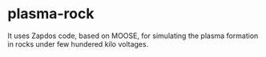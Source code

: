 # plasma-rock
It uses Zapdos code, based on MOOSE, for simulating the plasma formation in rocks under few hundered kilo voltages. 
